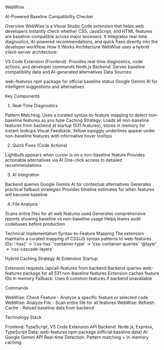 WebWise 

AI-Powered Baseline Compatibility Checker

Overview
WebWise is a Visual Studio Code extension that helps web developers instantly check whether CSS, JavaScript, and HTML features are baseline-compatible across major browsers. It integrates real-time diagnostics, AI-powered recommendations, and quick fixes directly into the developer workflow.
How It Works
Architecture
WebWise uses a hybrid client-server architecture:

VS Code Extension (Frontend): Provides real-time diagnostics, code actions, and developer commands
Node.js Backend: Serves baseline compatibility data and AI-generated alternatives
Data Sources:

web-features npm package for official baseline status
Google Gemini AI for intelligent suggestions and alternatives



Key Components
1. Real-Time Diagnostics

Pattern Matching: Uses a curated syntax-to-feature mapping to detect non-baseline features as you type
Caching Strategy: Loads all non-baseline features from backend at startup (531 features), stores in memory for instant lookups
Visual Feedback: Yellow squiggly underlines appear under non-baseline features with informative hover tooltips

2. Quick Fixes (Code Actions)

Lightbulb appears when cursor is on a non-baseline feature
Provides actionable alternatives via AI
One-click access to detailed recommendations

3. AI Integration

Backend queries Google Gemini AI for contextual alternatives
Generates practical fallback strategies
Provides timeline estimates for when features will become baseline

4. File Analysis

Scans entire files for all web features used
Generates comprehensive reports showing baseline vs non-baseline usage
Helps teams audit codebases before production

Technical Implementation
Syntax-to-Feature Mapping
The extension maintains a curated mapping of CSS/JS syntax patterns to web-features IDs:
':has(' → 'css-has'
'container-type' → 'css-container-queries'
'@layer' → 'css-cascade-layers'

Hybrid Caching Strategy
At Extension Startup:

Extension requests /api/all-features from backend
Backend queries web-features package for all 531 non-baseline features
Extension caches feature IDs in memory
Fallback: Uses 6 common features if backend unavailable

Commands

WebWise: Check Feature - Analyze a specific feature or selected code
WebWise: Analyze File - Scan entire file for all features
WebWise: Refresh Cache - Reload baseline data from backend

Technology Stack

Frontend: TypeScript, VS Code Extension API
Backend: Node.js, Express, TypeScript
Data: web-features npm package (official baseline data)
AI: Google Gemini API
Real-time Detection: Pattern matching + in-memory caching

